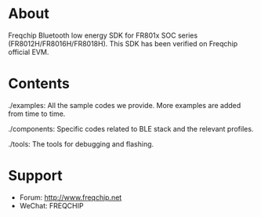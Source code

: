 About
=====

Freqchip Bluetooth low energy SDK for FR801x SOC series
(FR8012H/FR8016H/FR8018H). This SDK has been verified on Freqchip official EVM.

Contents
========

./examples:
All the sample codes we provide. More examples are added from time to time.

./components:
Specific codes related to BLE stack and the relevant profiles.

./tools:
The tools for debugging and flashing.

Support
=======

* Forum: http://www.freqchip.net
* WeChat: FREQCHIP

